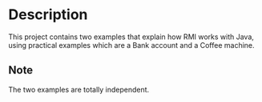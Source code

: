 # Description
 This project contains two examples that explain how RMI works with Java, using practical examples which are a Bank account and a Coffee machine.


 ## Note
 The two examples are totally independent.
